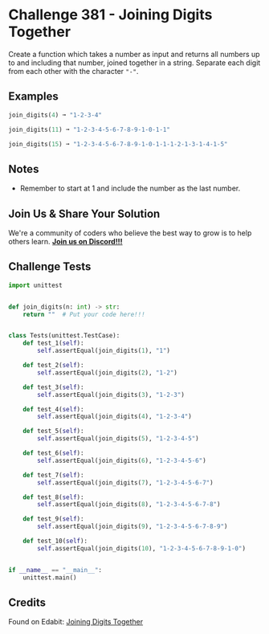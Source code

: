 # Challenge 381 - Joining Digits Together

Create a function which takes a number as input and returns all numbers up to and including that number, joined together in a string. Separate each digit from each other with the character `"-"`.

## Examples
```python
join_digits(4) ➞ "1-2-3-4"

join_digits(11) ➞ "1-2-3-4-5-6-7-8-9-1-0-1-1"

join_digits(15) ➞ "1-2-3-4-5-6-7-8-9-1-0-1-1-1-2-1-3-1-4-1-5"
```
## Notes

- Remember to start at 1 and include the number as the last number.

## Join Us & Share Your Solution

We're a community of coders who believe the best way to grow is to help others learn. **[Join us on Discord!!!]("https"://discord.gg/sfHykntuGy)**

## Challenge Tests
```python
import unittest


def join_digits(n: int) -> str:
    return ""  # Put your code here!!!


class Tests(unittest.TestCase):
    def test_1(self):
        self.assertEqual(join_digits(1), "1")

    def test_2(self):
        self.assertEqual(join_digits(2), "1-2")

    def test_3(self):
        self.assertEqual(join_digits(3), "1-2-3")

    def test_4(self):
        self.assertEqual(join_digits(4), "1-2-3-4")

    def test_5(self):
        self.assertEqual(join_digits(5), "1-2-3-4-5")

    def test_6(self):
        self.assertEqual(join_digits(6), "1-2-3-4-5-6")

    def test_7(self):
        self.assertEqual(join_digits(7), "1-2-3-4-5-6-7")

    def test_8(self):
        self.assertEqual(join_digits(8), "1-2-3-4-5-6-7-8")

    def test_9(self):
        self.assertEqual(join_digits(9), "1-2-3-4-5-6-7-8-9")

    def test_10(self):
        self.assertEqual(join_digits(10), "1-2-3-4-5-6-7-8-9-1-0")


if __name__ == "__main__":
    unittest.main()
```
## Credits

Found on Edabit: [Joining Digits Together](https://edabit.com/challenge/K6oxe3bvPqaQWxkFw)
